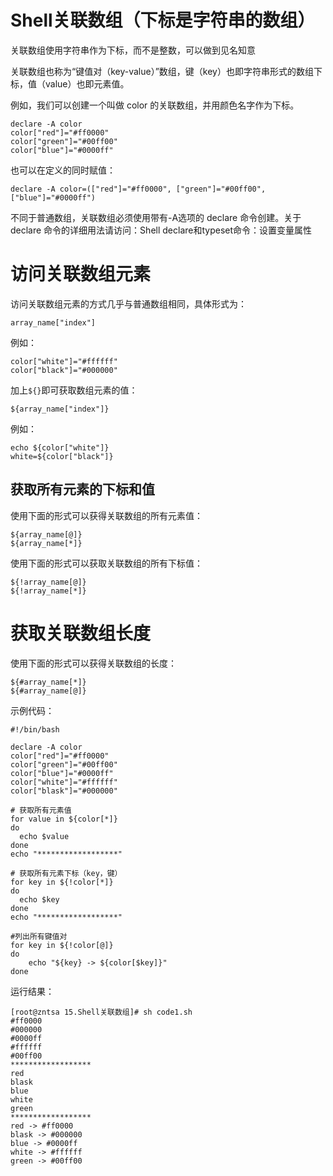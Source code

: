 # Shell关联数组（下标是字符串的数组）
关联数组使用字符串作为下标，而不是整数，可以做到见名知意

关联数组也称为“键值对（key-value）”数组，键（key）也即字符串形式的数组下标，值（value）也即元素值。

例如，我们可以创建一个叫做 color 的关联数组，并用颜色名字作为下标。
```shell
declare -A color
color["red"]="#ff0000"
color["green"]="#00ff00"
color["blue"]="#0000ff"
```
也可以在定义的同时赋值：
```shell
declare -A color=(["red"]="#ff0000", ["green"]="#00ff00", ["blue"]="#0000ff")
```
不同于普通数组，关联数组必须使用带有-A选项的 declare 命令创建。关于 declare 命令的详细用法请访问：Shell declare和typeset命令：设置变量属性
# 访问关联数组元素
访问关联数组元素的方式几乎与普通数组相同，具体形式为：
```shell
array_name["index"]
```
例如：
```shell
color["white"]="#ffffff"
color["black"]="#000000"
```
加上`${}`即可获取数组元素的值：
```shell
${array_name["index"]}
```
例如：
```shell
echo ${color["white"]}
white=${color["black"]}
```
## 获取所有元素的下标和值
使用下面的形式可以获得关联数组的所有元素值：
```shell
${array_name[@]}
${array_name[*]}
```
使用下面的形式可以获取关联数组的所有下标值：
```shell
${!array_name[@]}
${!array_name[*]}
```
# 获取关联数组长度
使用下面的形式可以获得关联数组的长度：
```shell
${#array_name[*]}
${#array_name[@]}
```

示例代码：
```shell
#!/bin/bash

declare -A color
color["red"]="#ff0000"
color["green"]="#00ff00"
color["blue"]="#0000ff"
color["white"]="#ffffff"
color["blask"]="#000000"

# 获取所有元素值
for value in ${color[*]}
do
  echo $value
done
echo "******************"

# 获取所有元素下标（key，键）
for key in ${!color[*]}
do
  echo $key
done
echo "******************"

#列出所有键值对
for key in ${!color[@]}
do
    echo "${key} -> ${color[$key]}"
done
```
运行结果：
```shell
[root@zntsa 15.Shell关联数组]# sh code1.sh 
#ff0000
#000000
#0000ff
#ffffff
#00ff00
******************
red
blask
blue
white
green
******************
red -> #ff0000
blask -> #000000
blue -> #0000ff
white -> #ffffff
green -> #00ff00

```
